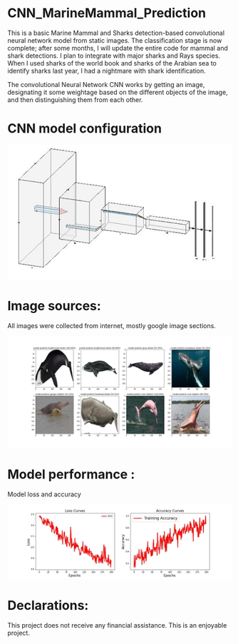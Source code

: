 # CNN_MarineMammal_Prediction
This is a basic Marine Mammal and Sharks detection-based convolutional neural network model from static images.  The classification stage is now complete; after some months, I will update the entire code for mammal and shark detections.
I plan to integrate with major sharks and Rays species. When I used sharks of the world book and sharks of the Arabian sea to identify sharks last year, I had a nightmare with shark identification. 

The convolutional Neural Network CNN works by getting an image, designating it some weightage based on the different objects of the image, and then distinguishing them from each other.
# CNN model configuration 
![CNN model](model.jpg)

# Image sources: 

All images were collected from internet, mostly google image sections. 

![Model Predicted](prediction.jpg)

# Model performance : 
Model loss and accuracy 

![Loss and accuracy](loss_accuracy.jpg)

# Declarations: 
This project does not receive any financial assistance. This is an enjoyable project.